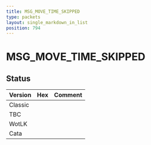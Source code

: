 ```yaml
---
title: MSG_MOVE_TIME_SKIPPED
type: packets
layout: single_markdown_in_list
position: 794
---
```


# MSG_MOVE_TIME_SKIPPED

## Status

Version | Hex | Comment
---------- | ---------- | ---------- 
Classic |  |  
TBC |  |  
WotLK |  |  
Cata |  |  
